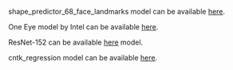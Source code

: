 shape_predictor_68_face_landmarks model can be available [here](https://github.com/davisking/dlib-models).

One Eye model by Intel can be available [here](https://github.com/opencv/opencv/blob/master/data/haarcascades/haarcascade_eye.xml).

ResNet-152 can be available [here](https://www.cntk.ai/Models/Caffe_Converted/ResNet152_ImageNet_Caffe.model) model. 

cntk_regression model can be available [here]().
